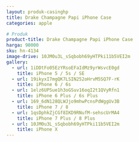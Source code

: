 ```yaml
---
layout: produk-casinghp
title: Drake Champagne Papi iPhone Case
categories: apple

# Produk
product-title: Drake Champagne Papi iPhone Case
harga: 90000
sku: hn-4134
image-drive: 10JM0u3L_sSqbobh69yHTPki11b5VEI2m
gallery:
  - url: 1iDDtFo05EzYRsoEFaIdMz9yrWsvcE0gd
    title: iPhone 5 / 5s / SE
  - url: 19ikyxI7mgQK7LSIN252oHrvM5SQ7F-rK
    title: iPhone 6 / 6s
  - url: 1elz6UPSue1h3oGSuv16oqI2t1QVyRfn1
    title: iPhone 6 Plus / 6s Plus
  - url: 169_6dN128QLWJjo9mhwPcnsPdWggUv3B
    title: iPhone 7 / 8
  - url: 1qsDphkZjCGf8IKD9RNufM-sehscUrMA4
    title: iPhone 7 Plus / 8 Plus
  - url: 10JM0u3L_sSqbobh69yHTPki11b5VEI2m
    title: iPhone X
---
```

